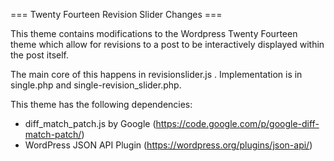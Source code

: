 === Twenty Fourteen Revision Slider Changes ===

This theme contains modifications to the Wordpress Twenty Fourteen theme which allow for revisions to a post to be interactively displayed within the post itself. 

The main core of this happens in revisionslider.js . Implementation is in single.php and single-revision_slider.php. 

This theme has the following dependencies:

- diff_match_patch.js by Google (https://code.google.com/p/google-diff-match-patch/)
- WordPress JSON API Plugin (https://wordpress.org/plugins/json-api/) 
